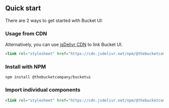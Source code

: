 ## Quick start

There are 2 ways to get started with Bucket UI:

### Usage from CDN

Alternatively, you can use [jsDelivr CDN](https://www.jsdelivr.com/package/npm/@thebucketcompany/bucketui) to link Bucket UI.

```html
<link rel="stylesheet" href="https://cdn.jsdelivr.net/npm/@thebucketcompany/bucketui/css/all.min.css" />
```

### Install with NPM

```shell
npm install @thebucketcompany/bucketui
```

### Import individual components

```html
<link rel="stylesheet" href="https://cdn.jsdelivr.net/npm/@thebucketcompany/bucketui/css/button.min.css" />
```

